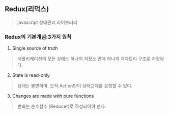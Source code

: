 ## Redux(리덕스)
> javascript 상태관리 라이브러리

### Redux의 기본개념:3가지 원칙
1. Single source of truth
> 애플리케이션의 모든 상태는 하나의 저장소 안에 하나의 객체트리 구조로 저장된다.
2. State is read-only
> 상태는 불변하며, 오직 Action만이 상태교체를 요청할 수 있다.
3. Changes are made with pure functions
> 변화는 순수함수 (Reducer)로 작성되어야 한다.
